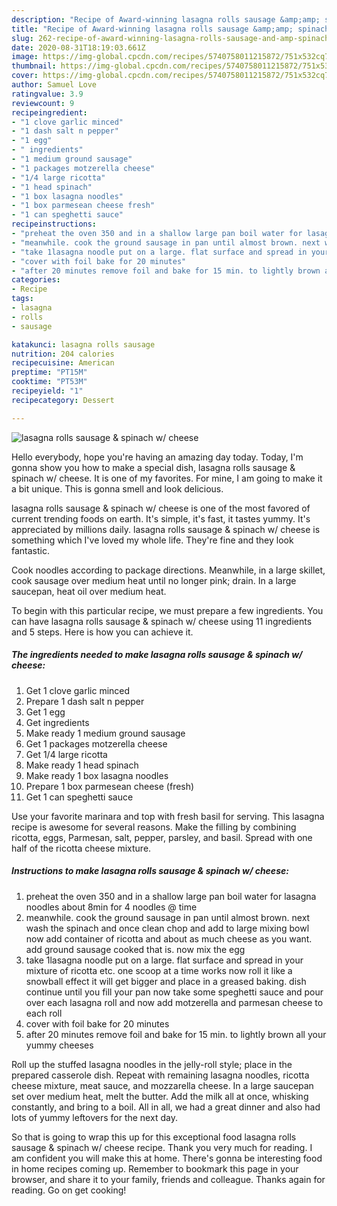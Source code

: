 ```yaml
---
description: "Recipe of Award-winning lasagna rolls sausage &amp;amp; spinach w/ cheese"
title: "Recipe of Award-winning lasagna rolls sausage &amp;amp; spinach w/ cheese"
slug: 262-recipe-of-award-winning-lasagna-rolls-sausage-and-amp-spinach-w-cheese
date: 2020-08-31T18:19:03.661Z
image: https://img-global.cpcdn.com/recipes/5740758011215872/751x532cq70/lasagna-rolls-sausage-spinach-w-cheese-recipe-main-photo.jpg
thumbnail: https://img-global.cpcdn.com/recipes/5740758011215872/751x532cq70/lasagna-rolls-sausage-spinach-w-cheese-recipe-main-photo.jpg
cover: https://img-global.cpcdn.com/recipes/5740758011215872/751x532cq70/lasagna-rolls-sausage-spinach-w-cheese-recipe-main-photo.jpg
author: Samuel Love
ratingvalue: 3.9
reviewcount: 9
recipeingredient:
- "1 clove garlic minced"
- "1 dash salt n pepper"
- "1 egg"
- " ingredients"
- "1 medium ground sausage"
- "1 packages motzerella cheese"
- "1/4 large ricotta"
- "1 head spinach"
- "1 box lasagna noodles"
- "1 box parmesean cheese fresh"
- "1 can speghetti sauce"
recipeinstructions:
- "preheat the oven 350 and in a shallow large pan boil water for lasagna noodles about 8min for 4 noodles @ time"
- "meanwhile. cook the ground sausage in pan until almost brown. next wash the spinach and once clean chop and add to large mixing bowl now add container of ricotta and about as much cheese as you want. add ground sausage cooked that is.  now mix the egg"
- "take 1lasagna noodle put on a large. flat surface and spread in your mixture of ricotta etc. one scoop at a time works now roll it like a snowball effect it will get bigger and place in a greased baking. dish continue until you fill your pan now take some speghetti sauce and pour over each lasagna roll and now add motzerella and parmesan cheese to each roll"
- "cover with foil bake for 20 minutes"
- "after 20 minutes remove foil and bake for 15 min. to lightly brown all your yummy cheeses"
categories:
- Recipe
tags:
- lasagna
- rolls
- sausage

katakunci: lasagna rolls sausage 
nutrition: 204 calories
recipecuisine: American
preptime: "PT15M"
cooktime: "PT53M"
recipeyield: "1"
recipecategory: Dessert

---
```



![lasagna rolls sausage &amp; spinach w/ cheese](https://img-global.cpcdn.com/recipes/5740758011215872/751x532cq70/lasagna-rolls-sausage-spinach-w-cheese-recipe-main-photo.jpg)

Hello everybody, hope you're having an amazing day today. Today, I'm gonna show you how to make a special dish, lasagna rolls sausage &amp; spinach w/ cheese. It is one of my favorites. For mine, I am going to make it a bit unique. This is gonna smell and look delicious.

lasagna rolls sausage &amp; spinach w/ cheese is one of the most favored of current trending foods on earth. It's simple, it's fast, it tastes yummy. It's appreciated by millions daily. lasagna rolls sausage &amp; spinach w/ cheese is something which I've loved my whole life. They're fine and they look fantastic.

Cook noodles according to package directions. Meanwhile, in a large skillet, cook sausage over medium heat until no longer pink; drain. In a large saucepan, heat oil over medium heat.


To begin with this particular recipe, we must prepare a few ingredients. You can have lasagna rolls sausage &amp; spinach w/ cheese using 11 ingredients and 5 steps. Here is how you can achieve it.

<!--inarticleads1-->

##### The ingredients needed to make lasagna rolls sausage &amp; spinach w/ cheese:

1. Get 1 clove garlic minced
1. Prepare 1 dash salt n pepper
1. Get 1 egg
1. Get  ingredients
1. Make ready 1 medium ground sausage
1. Get 1 packages motzerella cheese
1. Get 1/4 large ricotta
1. Make ready 1 head spinach
1. Make ready 1 box lasagna noodles
1. Prepare 1 box parmesean cheese (fresh)
1. Get 1 can speghetti sauce


Use your favorite marinara and top with fresh basil for serving. This lasagna recipe is awesome for several reasons. Make the filling by combining ricotta, eggs, Parmesan, salt, pepper, parsley, and basil. Spread with one half of the ricotta cheese mixture. 

<!--inarticleads2-->

##### Instructions to make lasagna rolls sausage &amp; spinach w/ cheese:

1. preheat the oven 350 and in a shallow large pan boil water for lasagna noodles about 8min for 4 noodles @ time
1. meanwhile. cook the ground sausage in pan until almost brown. next wash the spinach and once clean chop and add to large mixing bowl now add container of ricotta and about as much cheese as you want. add ground sausage cooked that is.  now mix the egg
1. take 1lasagna noodle put on a large. flat surface and spread in your mixture of ricotta etc. one scoop at a time works now roll it like a snowball effect it will get bigger and place in a greased baking. dish continue until you fill your pan now take some speghetti sauce and pour over each lasagna roll and now add motzerella and parmesan cheese to each roll
1. cover with foil bake for 20 minutes
1. after 20 minutes remove foil and bake for 15 min. to lightly brown all your yummy cheeses


Roll up the stuffed lasagna noodles in the jelly-roll style; place in the prepared casserole dish. Repeat with remaining lasagna noodles, ricotta cheese mixture, meat sauce, and mozzarella cheese. In a large saucepan set over medium heat, melt the butter. Add the milk all at once, whisking constantly, and bring to a boil. All in all, we had a great dinner and also had lots of yummy leftovers for the next day. 

So that is going to wrap this up for this exceptional food lasagna rolls sausage &amp; spinach w/ cheese recipe. Thank you very much for reading. I am confident you will make this at home. There's gonna be interesting food in home recipes coming up. Remember to bookmark this page in your browser, and share it to your family, friends and colleague. Thanks again for reading. Go on get cooking!

